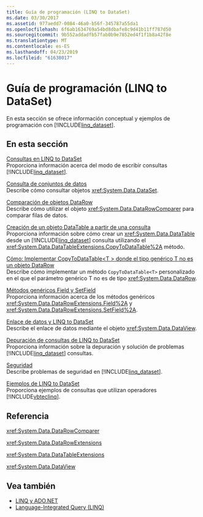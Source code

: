 ```yaml
---
title: Guía de programación (LINQ to DataSet)
ms.date: 03/30/2017
ms.assetid: 977aedd7-0084-46a0-b56f-345787a55da1
ms.openlocfilehash: 6f6ab1634769a54bd8dbafe8c9d41b11ff787d50
ms.sourcegitcommit: 9b552addadfb57fab0b9e7852ed4f1f1b8a42f8e
ms.translationtype: MT
ms.contentlocale: es-ES
ms.lasthandoff: 04/23/2019
ms.locfileid: "61638017"
---
```

# <a name="programming-guide-linq-to-dataset"></a>Guía de programación (LINQ to DataSet)
En esta sección se ofrece información conceptual y ejemplos de programación con [!INCLUDE[linq_dataset](../../../../includes/linq-dataset-md.md)].  
  
## <a name="in-this-section"></a>En esta sección  
 [Consultas en LINQ to DataSet](../../../../docs/framework/data/adonet/queries-in-linq-to-dataset.md)  
 Proporciona información acerca del modo de escribir consultas [!INCLUDE[linq_dataset](../../../../includes/linq-dataset-md.md)].  
  
 [Consulta de conjuntos de datos](../../../../docs/framework/data/adonet/querying-datasets-linq-to-dataset.md)  
 Describe cómo consultar objetos <xref:System.Data.DataSet>.  
  
 [Comparación de objetos DataRow](../../../../docs/framework/data/adonet/comparing-datarows-linq-to-dataset.md)  
 Describe cómo utilizar el objeto <xref:System.Data.DataRowComparer> para comparar filas de datos.  
  
 [Creación de un objeto DataTable a partir de una consulta](../../../../docs/framework/data/adonet/creating-a-datatable-from-a-query-linq-to-dataset.md)  
 Proporciona información sobre cómo crear un <xref:System.Data.DataTable> desde un [!INCLUDE[linq_dataset](../../../../includes/linq-dataset-md.md)] consulta utilizando el <xref:System.Data.DataTableExtensions.CopyToDataTable%2A> método.  
  
 [Cómo: Implementar CopyToDataTable\<T > donde el tipo genérico T no es un objeto DataRow](../../../../docs/framework/data/adonet/implement-copytodatatable-where-type-not-a-datarow.md)  
 Describe cómo implementar un método `CopyToDataTable<T>` personalizado en el que el parámetro genérico T no es de tipo <xref:System.Data.DataRow>.  
  
 [Métodos genéricos Field y SetField](../../../../docs/framework/data/adonet/generic-field-and-setfield-methods-linq-to-dataset.md)  
 Proporciona información acerca de los métodos genéricos <xref:System.Data.DataRowExtensions.Field%2A> y <xref:System.Data.DataRowExtensions.SetField%2A>.  
  
 [Enlace de datos y LINQ to DataSet](../../../../docs/framework/data/adonet/data-binding-and-linq-to-dataset.md)  
 Describe el enlace de datos mediante el objeto <xref:System.Data.DataView>.  
  
 [Depuración de consultas de LINQ to DataSet](../../../../docs/framework/data/adonet/debugging-linq-to-dataset-queries.md)  
 Proporciona información sobre la depuración y solución de problemas [!INCLUDE[linq_dataset](../../../../includes/linq-dataset-md.md)] consultas.  
  
 [Seguridad](../../../../docs/framework/data/adonet/security-linq-to-dataset.md)  
 Describe problemas de seguridad en [!INCLUDE[linq_dataset](../../../../includes/linq-dataset-md.md)].  
  
 [Ejemplos de LINQ to DataSet](../../../../docs/framework/data/adonet/linq-to-dataset-examples.md)  
 Proporciona ejemplos de consultas que utilizan operadores [!INCLUDE[vbteclinq](../../../../includes/vbteclinq-md.md)].  
  
## <a name="reference"></a>Referencia  
 <xref:System.Data.DataRowComparer>  
  
 <xref:System.Data.DataRowExtensions>  
  
 <xref:System.Data.DataTableExtensions>  
  
 <xref:System.Data.DataView>  
  
## <a name="see-also"></a>Vea también

- [LINQ y ADO.NET](linq-and-ado-net.md)
- [Language-Integrated Query (LINQ)](../../../csharp/programming-guide/concepts/linq/index.md)
